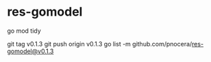 # res-gomodel

go mod tidy

git tag v0.1.3
git push origin v0.1.3
go list -m github.com/pnocera/res-gomodel@v0.1.3